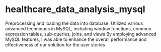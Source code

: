 # healthcare_data_analysis_mysql

Preprocessing and loading the data into database.
Utilized various advanced techniques in MySQL, including window functions, common expression tables, sub-queries, joins, and views
By employing advanced MySQL features, I was able to enhance the overall performance and effectiveness of our solution for the user stories
